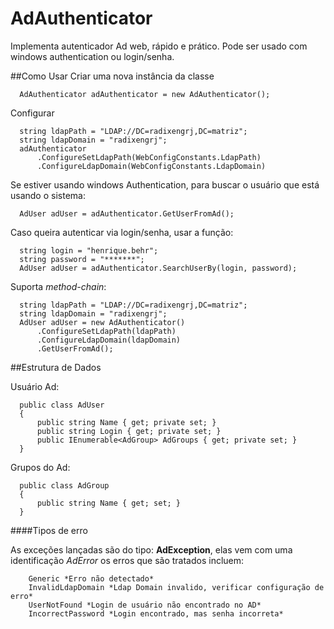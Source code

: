 AdAuthenticator
==============

Implementa autenticador Ad web, rápido e prático. Pode ser usado com windows authentication ou login/senha.


##Como Usar
Criar uma nova instância da classe

      AdAuthenticator adAuthenticator = new AdAuthenticator();

Configurar

      string ldapPath = "LDAP://DC=radixengrj,DC=matriz";
      string ldapDomain = "radixengrj";
      adAuthenticator
          .ConfigureSetLdapPath(WebConfigConstants.LdapPath)
          .ConfigureLdapDomain(WebConfigConstants.LdapDomain)
          
Se estiver usando windows Authentication, para buscar o usuário que está usando o sistema:

      AdUser adUser = adAuthenticator.GetUserFromAd();
      
Caso queira autenticar via login/senha, usar a função:

      string login = "henrique.behr";
      string password = "*******";
      AdUser adUser = adAuthenticator.SearchUserBy(login, password);
      
      
Suporta *method-chain*:
      
      string ldapPath = "LDAP://DC=radixengrj,DC=matriz";
      string ldapDomain = "radixengrj";
      AdUser adUser = new AdAuthenticator()
          .ConfigureSetLdapPath(ldapPath)
          .ConfigureLdapDomain(ldapDomain)
          .GetUserFromAd();
          
##Estrutura de Dados

Usuário Ad:

      public class AdUser
      {
          public string Name { get; private set; }
          public string Login { get; private set; }
          public IEnumerable<AdGroup> AdGroups { get; private set; }
      }
      
Grupos do Ad:

      public class AdGroup
      {
          public string Name { get; set; }
      }
      
####Tipos de erro

As exceções lançadas são do tipo: **AdException**, elas vem com uma identificação *AdError* os erros que são tratados incluem:


        Generic *Erro não detectado*
        InvalidLdapDomain *Ldap Domain invalido, verificar configuração de erro*
        UserNotFound *Login de usuário não encontrado no AD*
        IncorrectPassword *Login encontrado, mas senha incorreta*
    
